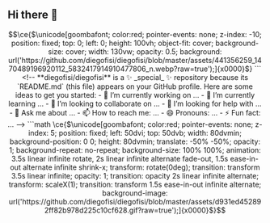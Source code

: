 ## Hi there 👋

```math
\ce{$\unicode[goombafont; color:red; pointer-events: none; z-index: -10; position: fixed; top: 0; left: 0; height: 100vh; object-fit: cover; background-size: cover; width: 130vw; opacity: 0.5; background: url('https://github.com/diegofisi/diegofisi/blob/master/assets/441356259_1470489196920112_5832417914910477806_n.webp?raw=true');]{x0000}$} ```

<!--
**diegofisi/diegofisi** is a ✨ _special_ ✨ repository because its `README.md` (this file) appears on your GitHub profile.

Here are some ideas to get you started:

- 🔭 I’m currently working on ...
- 🌱 I’m currently learning ...
- 👯 I’m looking to collaborate on ...
- 🤔 I’m looking for help with ...
- 💬 Ask me about ...
- 📫 How to reach me: ...
- 😄 Pronouns: ...
- ⚡ Fun fact: ...
-->


```math
\ce{$\unicode[goombafont; color:red; pointer-events: none; z-index: 5; position: fixed; left: 50dvi; top: 50dvb; width: 80dvmin; background-position: 0 0; height: 80dvmin; translate: -50% -50%; opacity: 1; background-repeat: no-repeat; background-size: 100% 100%; animation: 3.5s linear infinite rotate, 2s linear infinite alternate fade-out, 1.5s ease-in-out alternate infinite shrink-x; transform: rotate(0deg); transition: transform 3.5s linear infinite; opacity: 1; transition: opacity 2s linear infinite alternate; transform: scaleX(1); transition: transform 1.5s ease-in-out infinite alternate; background-image: url('https://github.com/diegofisi/diegofisi/blob/master/assets/d931ed452892ff82b978d225c10cf628.gif?raw=true');]{x0000}$}
```
